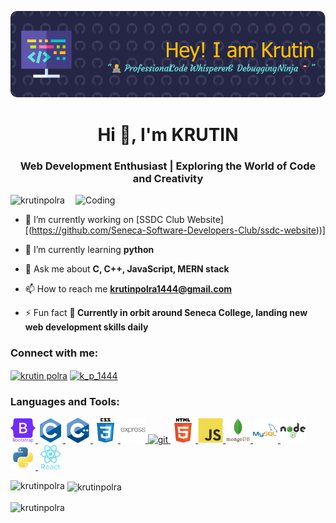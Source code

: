 [![MasterHead](https://github.com/krutinpolra/krutinpolra/blob/main/header.png)](https://github.com/krutinpolra/krutinpolra/blob/main/header.png)
<h1 align="center">Hi 👋, I'm KRUTIN</h1>
<h3 align="center">Web Development Enthusiast | Exploring the World of Code and Creativity</h3>

<img align="right" alt="Coding" width="400" src="https://www.vkreate.in/storage/services_image/2019-10-02-17-55-54-5d94e4aa809b3-web-development.gif" alt="Web Development GIF" />

<p align="left"> <img src="https://komarev.com/ghpvc/?username=krutinpolra&label=Profile%20views&color=0e75b6&style=flat" alt="krutinpolra" /> </p>

- 🔭 I’m currently working on [SSDC Club Website][(https://github.com/Seneca-Software-Developers-Club/ssdc-website))]

- 🌱 I’m currently learning **python**

- 💬 Ask me about **C, C++, JavaScript, MERN stack**

- 📫 How to reach me **krutinpolra1444@gmail.com**

- ⚡ Fun fact **🚀 Currently in orbit around Seneca College, landing new web development skills daily**

<h3 align="left">Connect with me:</h3>
<p align="left">
<a href="https://linkedin.com/in/krutin polra" target="blank"><img align="center" src="https://raw.githubusercontent.com/rahuldkjain/github-profile-readme-generator/master/src/images/icons/Social/linked-in-alt.svg" alt="krutin polra" height="30" width="40" /></a>
<a href="https://instagram.com/k_p_1444" target="blank"><img align="center" src="https://raw.githubusercontent.com/rahuldkjain/github-profile-readme-generator/master/src/images/icons/Social/instagram.svg" alt="k_p_1444" height="30" width="40" /></a>
</p>

<h3 align="left">Languages and Tools:</h3>
<p align="left"> <a href="https://getbootstrap.com" target="_blank" rel="noreferrer"> <img src="https://raw.githubusercontent.com/devicons/devicon/master/icons/bootstrap/bootstrap-plain-wordmark.svg" alt="bootstrap" width="40" height="40"/> </a> <a href="https://www.cprogramming.com/" target="_blank" rel="noreferrer"> <img src="https://raw.githubusercontent.com/devicons/devicon/master/icons/c/c-original.svg" alt="c" width="40" height="40"/> </a> <a href="https://www.w3schools.com/cpp/" target="_blank" rel="noreferrer"> <img src="https://raw.githubusercontent.com/devicons/devicon/master/icons/cplusplus/cplusplus-original.svg" alt="cplusplus" width="40" height="40"/> </a> <a href="https://www.w3schools.com/css/" target="_blank" rel="noreferrer"> <img src="https://raw.githubusercontent.com/devicons/devicon/master/icons/css3/css3-original-wordmark.svg" alt="css3" width="40" height="40"/> </a> <a href="https://expressjs.com" target="_blank" rel="noreferrer"> <img src="https://raw.githubusercontent.com/devicons/devicon/master/icons/express/express-original-wordmark.svg" alt="express" width="40" height="40"/> </a> <a href="https://git-scm.com/" target="_blank" rel="noreferrer"> <img src="https://www.vectorlogo.zone/logos/git-scm/git-scm-icon.svg" alt="git" width="40" height="40"/> </a> <a href="https://www.w3.org/html/" target="_blank" rel="noreferrer"> <img src="https://raw.githubusercontent.com/devicons/devicon/master/icons/html5/html5-original-wordmark.svg" alt="html5" width="40" height="40"/> </a> <a href="https://developer.mozilla.org/en-US/docs/Web/JavaScript" target="_blank" rel="noreferrer"> <img src="https://raw.githubusercontent.com/devicons/devicon/master/icons/javascript/javascript-original.svg" alt="javascript" width="40" height="40"/> </a> <a href="https://www.mongodb.com/" target="_blank" rel="noreferrer"> <img src="https://raw.githubusercontent.com/devicons/devicon/master/icons/mongodb/mongodb-original-wordmark.svg" alt="mongodb" width="40" height="40"/> </a> <a href="https://www.mysql.com/" target="_blank" rel="noreferrer"> <img src="https://raw.githubusercontent.com/devicons/devicon/master/icons/mysql/mysql-original-wordmark.svg" alt="mysql" width="40" height="40"/> </a> <a href="https://nodejs.org" target="_blank" rel="noreferrer"> <img src="https://raw.githubusercontent.com/devicons/devicon/master/icons/nodejs/nodejs-original-wordmark.svg" alt="nodejs" width="40" height="40"/> </a> <a href="https://www.python.org" target="_blank" rel="noreferrer"> <img src="https://raw.githubusercontent.com/devicons/devicon/master/icons/python/python-original.svg" alt="python" width="40" height="40"/> </a> <a href="https://reactjs.org/" target="_blank" rel="noreferrer"> <img src="https://raw.githubusercontent.com/devicons/devicon/master/icons/react/react-original-wordmark.svg" alt="react" width="40" height="40"/> </a> </p>

<p><img align="left" src="https://github-readme-stats.vercel.app/api/top-langs?username=krutinpolra&show_icons=true&locale=en&layout=compact" alt="krutinpolra" /></p>

<p>&nbsp;<img align="center" src="https://github-readme-stats.vercel.app/api?username=krutinpolra&show_icons=true&locale=en" alt="krutinpolra" /></p>

<p><img align="center" src="https://github-readme-streak-stats.herokuapp.com/?user=krutinpolra&" alt="krutinpolra" /></p>
